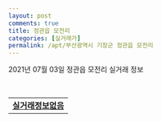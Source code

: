 ```yaml
---
layout: post
comments: true
title: 정관읍 모전리
categories: [실거래가]
permalink: /apt/부산광역시 기장군 정관읍 모전리
---
```


2021년 07월 03일 정관읍 모전리 실거래 정보

<script type="text/javascript">
  google.charts.load('current', {'packages':['corechart']});
  google.charts.setOnLoadCallback(drawChart);

  function drawChart() {
    var data = google.visualization.arrayToDataTable([['거래일', '매매', '전월세', '전매'], ['20-07', 43, 71, 0], ['20-08', 46, 94, 0], ['20-09', 67, 53, 0], ['20-10', 70, 49, 0], ['20-11', 234, 78, 0], ['20-12', 87, 85, 0], ['21-01', 52, 45, 0], ['21-02', 44, 41, 0], ['21-03', 58, 80, 0], ['21-04', 63, 64, 0], ['21-05', 87, 62, 0], ['21-06', 61, 34, 0]]);

    var options = {
      title: '최근 유형별 거래량 추이',
      legend: { position: 'bottom' }
    };

    var chart = new google.visualization.LineChart(document.getElementById('columnchart_material'));
    chart.draw(data, (options));
  }
</script>

<div id="columnchart_material" style="width: 95%; margin-left: -35px; display: block"></div>
<br>
<table>
  <tr>
    <td colspan="4" style="font-weight: bold;"><a href="https://search.naver.com/search.naver?query=정관읍 모전리 실거래정보없음">실거래정보없음</a></td>
  </tr>
    
</table>
    
